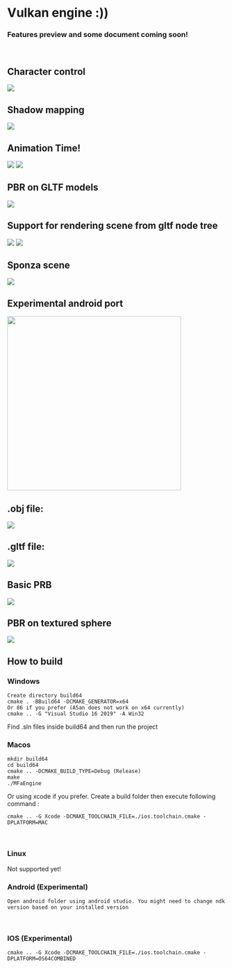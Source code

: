 # Vulkan engine :))
### Features preview and some document coming soon!

<br/>

## Character control
<img src="examples/character-control.gif">

## Shadow mapping
<img src="examples/shadow-mapping.gif">

<br>

## Animation Time!
<img src="examples/warcraft-animation.gif">

<img src="examples/mandalorian-animation.gif">

<br>

## PBR on GLTF models
<img src="examples/pbr-car.gif"/>

<br>

## Support for rendering scene from gltf node tree
<img src="examples/gunship.gif"/>
<img src="examples/pilot-helmet.gif"/>

<br>

## Sponza scene
<img src="examples/sponza-scene.gif"/>

<br>

## Experimental android port

<img src="examples/android-port.jpg" height=400>

## .obj file:
<img src="examples/viking_house.gif">

<br>

## .gltf file:
<img src="examples/car.gif">

<br>

## Basic PRB
<img src="examples/pbr.gif">

<br>

## PBR on textured sphere
<img src="examples/pbr-sphere.gif">

<br>




## How to build
### Windows
```
Create directory build64
cmake . -BBuild64 -DCMAKE_GENERATOR=x64
Or 86 if you prefer (ASan does not work on x64 currently)
cmake .. -G "Visual Studio 16 2019" -A Win32
```
Find .sln files inside build64 and then run the project
<br/>

### Macos
```
mkdir build64
cd build64
cmake .. -DCMAKE_BUILD_TYPE=Debug (Release)
make
./MFaEngine
```

Or using xcode if you prefer.  Create a build folder then execute following command :
```
cmake .. -G Xcode -DCMAKE_TOOLCHAIN_FILE=./ios.toolchain.cmake -DPLATFORM=MAC
```

<br/>

### Linux
Not supported yet!
<br/>

### Android (Experimental)
```
Open android folder using android studio. You might need to change ndk version based on your installed version
```
<br/>

### IOS (Experimental)
```
cmake .. -G Xcode -DCMAKE_TOOLCHAIN_FILE=./ios.toolchain.cmake -DPLATFORM=OS64COMBINED
```
<br/>

